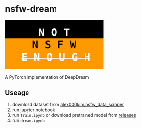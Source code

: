 # nsfw-dream
![](not_nsfw.png)

A PyTorch implementation of DeepDream

## Useage
1. download dataset from [alex000kim/nsfw_data_scraper](https://github.com/alex000kim/nsfw_data_scraper)
2. run jupyter notebook
3. run `train.ipynb` or download pretrained model from [releases](https://github.com/fruit-in/nsfw-dream/releases)
4. run `dream.ipynb`
